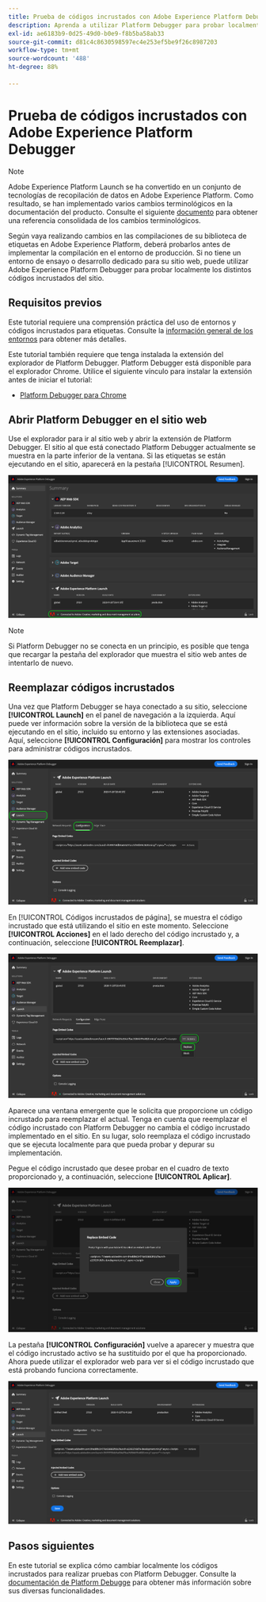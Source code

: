 ```yaml
---
title: Prueba de códigos incrustados con Adobe Experience Platform Debugger
description: Aprenda a utilizar Platform Debugger para probar localmente los distintos códigos incrustados para Adobe Experience Platform en el sitio web.
exl-id: ae6183b9-0d25-49d0-b0e9-f8b5ba58ab33
source-git-commit: d81c4c8630598597ec4e253ef5be9f26c8987203
workflow-type: tm+mt
source-wordcount: '488'
ht-degree: 88%

---
```


# Prueba de códigos incrustados con Adobe Experience Platform Debugger

>[!NOTE]
>
>Adobe Experience Platform Launch se ha convertido en un conjunto de tecnologías de recopilación de datos en Adobe Experience Platform. Como resultado, se han implementado varios cambios terminológicos en la documentación del producto. Consulte el siguiente [documento](../../term-updates.md) para obtener una referencia consolidada de los cambios terminológicos.

Según vaya realizando cambios en las compilaciones de su biblioteca de etiquetas en Adobe Experience Platform, deberá probarlos antes de implementar la compilación en el entorno de producción. Si no tiene un entorno de ensayo o desarrollo dedicado para su sitio web, puede utilizar Adobe Experience Platform Debugger para probar localmente los distintos códigos incrustados del sitio.

## Requisitos previos

Este tutorial requiere una comprensión práctica del uso de entornos y códigos incrustados para etiquetas. Consulte la [información general de los entornos](./environments.md) para obtener más detalles.

Este tutorial también requiere que tenga instalada la extensión del explorador de Platform Debugger. Platform Debugger está disponible para el explorador Chrome. Utilice el siguiente vínculo para instalar la extensión antes de iniciar el tutorial:

* [Platform Debugger para Chrome](https://chrome.google.com/webstore/detail/adobe-experience-platform/bfnnokhpnncpkdmbokanobigaccjkpob)

## Abrir Platform Debugger en el sitio web

Use el explorador para ir al sitio web y abrir la extensión de Platform Debugger. El sitio al que está conectado Platform Debugger actualmente se muestra en la parte inferior de la ventana. Si las etiquetas se están ejecutando en el sitio, aparecerá en la pestaña [!UICONTROL Resumen].

![](./images/embed-code-testing/summary.png)

>[!NOTE]
>
>Si Platform Debugger no se conecta en un principio, es posible que tenga que recargar la pestaña del explorador que muestra el sitio web antes de intentarlo de nuevo.

## Reemplazar códigos incrustados

Una vez que Platform Debugger se haya conectado a su sitio, seleccione **[!UICONTROL Launch]** en el panel de navegación a la izquierda. Aquí puede ver información sobre la versión de la biblioteca que se está ejecutando en el sitio, incluido su entorno y las extensiones asociadas. Aquí, seleccione **[!UICONTROL Configuración]** para mostrar los controles para administrar códigos incrustados.

![](./images/embed-code-testing/launch-tab.png)

En [!UICONTROL Códigos incrustados de página], se muestra el código incrustado que está utilizando el sitio en este momento. Seleccione **[!UICONTROL Acciones]** en el lado derecho del código incrustado y, a continuación, seleccione **[!UICONTROL Reemplazar]**.

![](./images/embed-code-testing/replace.png)

Aparece una ventana emergente que le solicita que proporcione un código incrustado para reemplazar el actual. Tenga en cuenta que reemplazar el código incrustado con Platform Debugger no cambia el código incrustado implementado en el sitio. En su lugar, solo reemplaza el código incrustado que se ejecuta localmente para que pueda probar y depurar su implementación.

Pegue el código incrustado que desee probar en el cuadro de texto proporcionado y, a continuación, seleccione **[!UICONTROL Aplicar]**.

![](./images/embed-code-testing/paste-code.png)

La pestaña **[!UICONTROL Configuración]** vuelve a aparecer y muestra que el código incrustado activo se ha sustituido por el que ha proporcionado. Ahora puede utilizar el explorador web para ver si el código incrustado que está probando funciona correctamente.

![](./images/embed-code-testing/code-replaced.png)

## Pasos siguientes

En este tutorial se explica cómo cambiar localmente los códigos incrustados para realizar pruebas con Platform Debugger. Consulte la [documentación de Platform Debugge](../../../debugger/home.md) para obtener más información sobre sus diversas funcionalidades.

